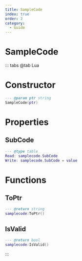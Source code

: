 ```yaml
---
title: SampleCode
index: true
order: 2
category:
  - Guide
---
```


# SampleCode

::: tabs
@tab Lua
# Constructor
```lua
--- @param ptr string
SampleCode(ptr)
```
# Properties
## SubCode 
```lua
--- @type table
Read: samplecode.SubCode
Write: samplecode.SubCode = value
```
# Functions
## ToPtr
```lua
--- @return string
samplecode:ToPtr()
```
## IsValid
```lua
--- @return bool
samplecode:IsValid()
```

:::